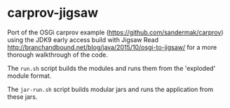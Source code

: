 # carprov-jigsaw
Port of the OSGi carprov example (https://github.com/sandermak/carprov) using the JDK9 early access build with Jigsaw
Read http://branchandbound.net/blog/java/2015/10/osgi-to-jigsaw/ for a more thorough walkthrough of the code.

The `run.sh` script builds the modules and runs them from the 'exploded' module format.

The `jar-run.sh` script builds modular jars and runs the application from these jars.
